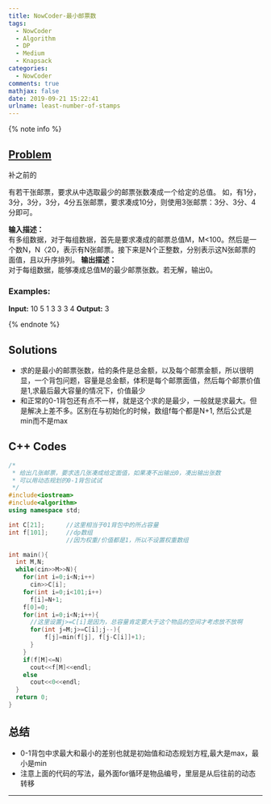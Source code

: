 ```yaml
---
title: NowCoder-最小邮票数
tags:
  - NowCoder
  - Algorithm
  - DP
  - Medium
  - Knapsack
categories:
  - NowCoder
comments: true
mathjax: false
date: 2019-09-21 15:22:41
urlname: least-number-of-stamps
---
```


<meta name="referrer" content="no-referrer" />

{% note info %}
## [Problem](https://www.nowcoder.com/practice/83800ae3292b4256b7349ded5f178dd1?tpId=40&tqId=21345&tPage=1&rp=1&ru=%2Fta%2Fkaoyan&qru=%2Fta%2Fkaoyan%2Fquestion-ranking)   
补之前的

有若干张邮票，要求从中选取最少的邮票张数凑成一个给定的总值。     如，有1分，3分，3分，3分，4分五张邮票，要求凑成10分，则使用3张邮票：3分、3分、4分即可。

**输入描述：**   
有多组数据，对于每组数据，首先是要求凑成的邮票总值M，M<100。然后是一个数N，N〈20，表示有N张邮票。接下来是N个正整数，分别表示这N张邮票的面值，且以升序排列。
**输出描述：**    
对于每组数据，能够凑成总值M的最少邮票张数。若无解，输出0。

### Examples:
**Input:**
10
5
1 3 3 3 4
**Output:**
3

{% endnote %}
<!--more-->

## Solutions
- 求的是最小的邮票张数，给的条件是总金额，以及每个邮票金额，所以很明显，一个背包问题，容量是总金额，体积是每个邮票面值，然后每个邮票价值是1,求最后最大容量的情况下，价值最少
- 和正常的0-1背包还有点不一样，就是这个求的是最少，一般就是求最大。但是解决上差不多。区别在与初始化的时候，数组f每个都是N+1, 然后公式是min而不是max


## C++ Codes

```C++
/*
 * 给出几张邮票，要求选几张凑成给定面值，如果凑不出输出0，凑出输出张数
 * 可以用动态规划的0-1背包试试
 */
#include<iostream>
#include<algorithm>
using namespace std;

int C[21];      //这里相当于01背包中的所占容量
int f[101];     //dp数组
                //因为权重/价值都是1，所以不设置权重数组

int main(){
  int M,N;
  while(cin>>M>>N){
    for(int i=0;i<N;i++)
      cin>>C[i];
    for(int i=0;i<101;i++) 
      f[i]=N+1;
    f[0]=0;
    for(int i=0;i<N;i++){
      //这里设置j>=C[i]是因为，总容量肯定要大于这个物品的空间才考虑放不放啊
      for(int j=M;j>=C[i];j--){
          f[j]=min(f[j], f[j-C[i]]+1);
      }
    }
    if(f[M]<=N)
      cout<<f[M]<<endl;
    else
      cout<<0<<endl;
  }
  return 0;
}
```

## 总结
- 0-1背包中求最大和最小的差别也就是初始值和动态规划方程,最大是max，最小是min
- 注意上面的代码的写法，最外面for循环是物品编号，里层是从后往前的动态转移

------
